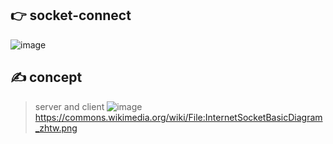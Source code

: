 ## 👉 socket-connect
![image](https://github.com/sbeen1840/DE-socket-connect/assets/108644811/5e9c6047-63d2-46a0-b3a3-c4447e483c35)

## ✍️ concept
> server and client
![image](https://github.com/sbeen1840/DE-socket-connect/assets/108644811/c0261e71-b713-44af-9512-5b86f2c03ae6)
https://commons.wikimedia.org/wiki/File:InternetSocketBasicDiagram_zhtw.png
